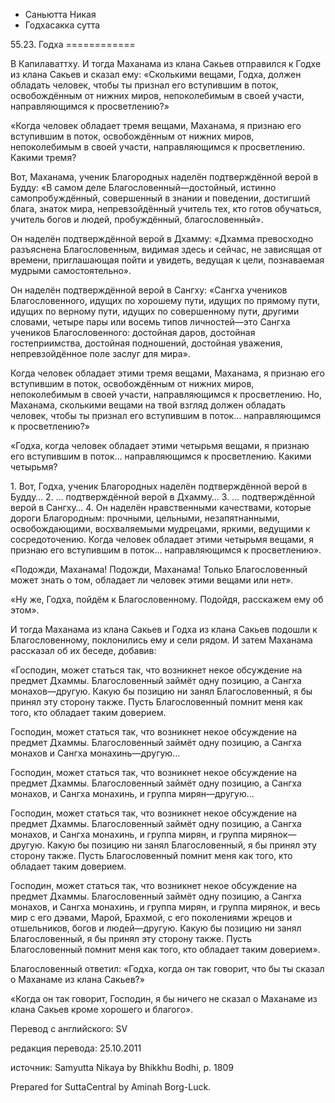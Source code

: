 









* Саньютта Никая
* Годхасакка сутта


55\.23\. Годха
\=\=\=\=\=\=\=\=\=\=\=\=



В Капилаваттху\. И тогда Маханама из клана Сакьев отправился к Годхе из клана Сакьев и сказал ему: «Сколькими вещами, Годха, должен обладать человек, чтобы ты признал его вступившим в поток, освобождённым от нижних миров, непоколебимым в своей участи, направляющимся к просветлению?»


«Когда человек обладает тремя вещами, Маханама, я признаю его вступившим в поток, освобождённым от нижних миров, непоколебимым в своей участи, направляющимся к просветлению\. Какими тремя?


Вот, Маханама, ученик Благородных наделён подтверждённой верой в Будду: «В самом деле Благословенный—достойный, истинно самопробуждённый, совершенный в знании и поведении, достигший блага, знаток мира, непревзойдённый учитель тех, кто готов обучаться, учитель богов и людей, пробуждённый, благословенный»\.


Он наделён подтверждённой верой в Дхамму: «Дхамма превосходно разъяснена Благословенным, видимая здесь и сейчас, не зависящая от времени, приглашающая пойти и увидеть, ведущая к цели, познаваемая мудрыми самостоятельно»\.


Он наделён подтверждённой верой в Сангху: «Сангха учеников Благословенного, идущих по хорошему пути, идущих по прямому пути, идущих по верному пути, идущих по совершенному пути, другими словами, четыре пары или восемь типов личностей—это Сангха учеников Благословенного: достойная даров, достойная гостеприимства, достойная подношений, достойная уважения, непревзойдённое поле заслуг для мира»\.


Когда человек обладает этими тремя вещами, Маханама, я признаю его вступившим в поток, освобождённым от нижних миров, непоколебимым в своей участи, направляющимся к просветлению\. Но, Маханама, сколькими вещами на твой взгляд должен обладать человек, чтобы ты признал его вступившим в поток… направляющимся к просветлению?»


«Годха, когда человек обладает этими четырьмя вещами, я признаю его вступившим в поток… направляющимся к просветлению\. Какими четырьмя?


1\. Вот, Годха, ученик Благородных наделён подтверждённой верой в Будду…
2\. … подтверждённой верой в Дхамму…
3\. … подтверждённой верой в Сангху…
4\. Он наделён нравственными качествами, которые дороги Благородным: прочными, цельными, незапятнанными, освобождающими, восхваляемыми мудрецами, яркими, ведущими к сосредоточению\. Когда человек обладает этими четырьмя вещами, я признаю его вступившим в поток… направляющимся к просветлению»\.


«Подожди, Маханама\! Подожди, Маханама\! Только Благословенный может знать о том, обладает ли человек этими вещами или нет»\.


«Ну же, Годха, пойдём к Благословенному\. Подойдя, расскажем ему об этом»\.


И тогда Маханама из клана Сакьев и Годха из клана Сакьев подошли к Благословенному, поклонились ему и сели рядом\. И затем Маханама рассказал об их беседе, добавив:


«Господин, может статься так, что возникнет некое обсуждение на предмет Дхаммы\. Благословенный займёт одну позицию, а Сангха монахов—другую\. Какую бы позицию ни занял Благословенный, я бы принял эту сторону также\. Пусть Благословенный помнит меня как того, кто обладает таким доверием\.


Господин, может статься так, что возникнет некое обсуждение на предмет Дхаммы\. Благословенный займёт одну позицию, а Сангха монахов и Сангха монахинь—другую…


Господин, может статься так, что возникнет некое обсуждение на предмет Дхаммы\. Благословенный займёт одну позицию, а Сангха монахов, и Сангха монахинь, и группа мирян—другую…


Господин, может статься так, что возникнет некое обсуждение на предмет Дхаммы\. Благословенный займёт одну позицию, а Сангха монахов, и Сангха монахинь, и группа мирян, и группа мирянок—другую\. Какую бы позицию ни занял Благословенный, я бы принял эту сторону также\. Пусть Благословенный помнит меня как того, кто обладает таким доверием\.


Господин, может статься так, что возникнет некое обсуждение на предмет Дхаммы\. Благословенный займёт одну позицию, а Сангха монахов, и Сангха монахинь, и группа мирян, и группа мирянок, и весь мир с его дэвами, Марой, Брахмой, с его поколениями жрецов и отшельников, богов и людей—другую\. Какую бы позицию ни занял Благословенный, я бы принял эту сторону также\. Пусть Благословенный помнит меня как того, кто обладает таким доверием»\.


Благословенный ответил: «Годха, когда он так говорит, что бы ты сказал о Маханаме из клана Сакьев?»


«Когда он так говорит, Господин, я бы ничего не сказал о Маханаме из клана Сакьев кроме хорошего и благого»\.



Перевод с английского: SV


редакция перевода: 25\.10\.2011


источник: Samyutta Nikaya by Bhikkhu Bodhi, p\. 1809


Prepared for SuttaCentral by Aminah Borg\-Luck\.






